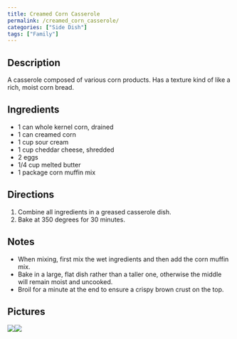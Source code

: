 ```yaml
---
title: Creamed Corn Casserole
permalink: /creamed_corn_casserole/
categories: ["Side Dish"]
tags: ["Family"]
---
```


Description
-----------

A casserole composed of various corn products. Has a texture kind of like a rich, moist corn bread.

Ingredients
-----------

-   1 can whole kernel corn, drained
-   1 can creamed corn
-   1 cup sour cream
-   1 cup cheddar cheese, shredded
-   2 eggs
-   1/4 cup melted butter
-   1 package corn muffin mix

Directions
----------

1.  Combine all ingredients in a greased casserole dish.
2.  Bake at 350 degrees for 30 minutes.

Notes
-----

-   When mixing, first mix the wet ingredients and then add the corn muffin mix.
-   Bake in a large, flat dish rather than a taller one, otherwise the middle will remain moist and uncooked.
-   Broil for a minute at the end to ensure a crispy brown crust on the top.

Pictures
--------

<img src="{{ site.url }}/images/creamed_corn_casserole_1.jpg" /><img src="{{ site.url }}/images/creamed_corn_casserole_2.jpg" />